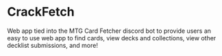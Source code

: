 # CrackFetch
 Web app tied into the MTG Card Fetcher discord bot to provide users an easy to use web app to find cards, view decks and collections, view other decklist submissions, and more!
